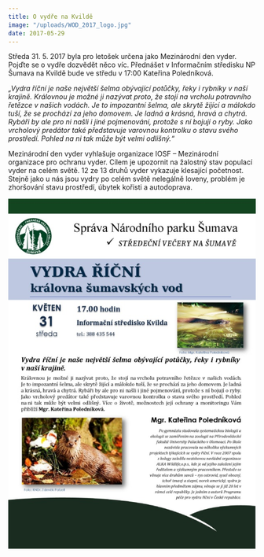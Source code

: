 ```yaml
---
title: O vydře na Kvildě
image: "/uploads/WOD_2017_logo.jpg"
date: 2017-05-29
---
```

Středa 31. 5. 2017 byla pro letošek určena jako Mezinárodní den vyder.
Pojďte se o vydře dozvědět něco víc. Přednášet v Informačním středisku
NP Šumava na Kvildě bude ve středu v 17:00 Kateřina Poledníková.

*„Vydra říční je naše největší šelma obývající potůčky, řeky i rybníky
v naší krajině. Královnou je možné ji nazývat proto, že stojí na vrcholu
potravního řetězce v našich vodách. Je to impozantní šelma, ale skrytě
žijící a málokdo tuší, že se prochází za jeho domovem. Je ladná
a krásná, hravá a chytrá. Rybáři by ale pro ni našli i jiné pojmenování,
protože s ní bojují o ryby. Jako vrcholový predátor také představuje
varovnou kontrolku o stavu svého prostředí. Pohled na ni tak může být
velmi odlišný.“*

Mezinárodní den vyder vyhlašuje organizace IOSF – Mezinárodní organizace
pro ochranu vyder. Cílem je upozornit na žalostný stav populací vyder na
celém světě. 12 ze 13 druhů vyder vykazuje klesající početnost. Stejně
jako u nás jsou vydry po celém světě nelegálně loveny, problém je
zhoršování stavu prostředí, úbytek kořisti a autodoprava.

![](/uploads/vydra_Kvilda_pozvanka_610.jpg)
